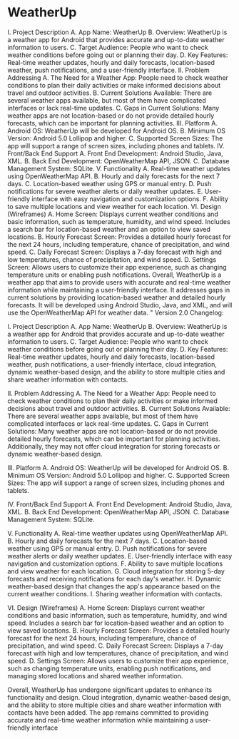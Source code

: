 # WeatherUp
I. Project Description 
A. App Name: WeatherUp 
B. Overview: WeatherUp is a weather app for Android that provides accurate and up-to-date weather information to users. 
C. Target Audience: People who want to check weather conditions before going out or planning their day. 
D. Key Features: Real-time weather updates, hourly and daily forecasts, location-based weather, push notifications, and a user-friendly interface.
II. Problem Addressing 
A. The Need for a Weather App: People need to check weather conditions to plan their daily activities or make informed decisions about travel and outdoor activities. 
B. Current Solutions Available: There are several weather apps available, but most of them have complicated interfaces or lack real-time updates. 
C. Gaps in Current Solutions: Many weather apps are not location-based or do not provide detailed hourly forecasts, which can be important for planning activities.
III. Platform 
A. Android OS: WeatherUp will be developed for Android OS. 
B. Minimum OS Version: Android 5.0 Lollipop and higher. 
C. Supported Screen Sizes: The app will support a range of screen sizes, including phones and tablets.
IV. Front/Back End Support 
A. Front End Development: Android Studio, Java, XML. 
B. Back End Development: OpenWeatherMap API, JSON. 
C. Database Management System: SQLite.
V. Functionality 
A. Real-time weather updates using OpenWeatherMap API. 
B. Hourly and daily forecasts for the next 7 days. 
C. Location-based weather using GPS or manual entry. 
D. Push notifications for severe weather alerts or daily weather updates. 
E. User-friendly interface with easy navigation and customization options. 
F. Ability to save multiple locations and view weather for each location.
VI. Design (Wireframes) 
A. Home Screen: Displays current weather conditions and basic information, such as temperature, humidity, and wind speed. Includes a search bar for location-based weather and an option to view saved locations. 
B. Hourly Forecast Screen: Provides a detailed hourly forecast for the next 24 hours, including temperature, chance of precipitation, and wind speed. 
C. Daily Forecast Screen: Displays a 7-day forecast with high and low temperatures, chance of precipitation, and wind speed. 
D. Settings Screen: Allows users to customize their app experience, such as changing temperature units or enabling push notifications.
Overall, WeatherUp is a weather app that aims to provide users with accurate and real-time weather information while maintaining a user-friendly interface. It addresses gaps in current solutions by providing location-based weather and detailed hourly forecasts. It will be developed using Android Studio, Java, and XML, and will use the OpenWeatherMap API for weather data.
" 
Version 2.0 Changelog:

I. Project Description
A. App Name: WeatherUp
B. Overview: WeatherUp is a weather app for Android that provides accurate and up-to-date weather information to users.
C. Target Audience: People who want to check weather conditions before going out or planning their day.
D. Key Features: Real-time weather updates, hourly and daily forecasts, location-based weather, push notifications, a user-friendly interface, cloud integration, dynamic weather-based design, and the ability to store multiple cities and share weather information with contacts.

II. Problem Addressing
A. The Need for a Weather App: People need to check weather conditions to plan their daily activities or make informed decisions about travel and outdoor activities.
B. Current Solutions Available: There are several weather apps available, but most of them have complicated interfaces or lack real-time updates.
C. Gaps in Current Solutions: Many weather apps are not location-based or do not provide detailed hourly forecasts, which can be important for planning activities. Additionally, they may not offer cloud integration for storing forecasts or dynamic weather-based design.

III. Platform
A. Android OS: WeatherUp will be developed for Android OS.
B. Minimum OS Version: Android 5.0 Lollipop and higher.
C. Supported Screen Sizes: The app will support a range of screen sizes, including phones and tablets.

IV. Front/Back End Support
A. Front End Development: Android Studio, Java, XML.
B. Back End Development: OpenWeatherMap API, JSON.
C. Database Management System: SQLite.

V. Functionality
A. Real-time weather updates using OpenWeatherMap API.
B. Hourly and daily forecasts for the next 7 days.
C. Location-based weather using GPS or manual entry.
D. Push notifications for severe weather alerts or daily weather updates.
E. User-friendly interface with easy navigation and customization options.
F. Ability to save multiple locations and view weather for each location.
G. Cloud integration for storing 5-day forecasts and receiving notifications for each day's weather.
H. Dynamic weather-based design that changes the app's appearance based on the current weather conditions.
I. Sharing weather information with contacts.

VI. Design (Wireframes)
A. Home Screen: Displays current weather conditions and basic information, such as temperature, humidity, and wind speed. Includes a search bar for location-based weather and an option to view saved locations.
B. Hourly Forecast Screen: Provides a detailed hourly forecast for the next 24 hours, including temperature, chance of precipitation, and wind speed.
C. Daily Forecast Screen: Displays a 7-day forecast with high and low temperatures, chance of precipitation, and wind speed.
D. Settings Screen: Allows users to customize their app experience, such as changing temperature units, enabling push notifications, and managing stored locations and shared weather information.

Overall, WeatherUp has undergone significant updates to enhance its functionality and design. Cloud integration, dynamic weather-based design, and the ability to store multiple cities and share weather information with contacts have been added. The app remains committed to providing accurate and real-time weather information while maintaining a user-friendly interface 
